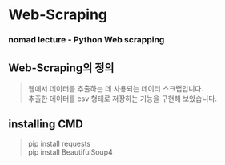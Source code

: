 # Web-Scraping
### nomad lecture - Python Web scrapping

## Web-Scraping의 정의
> 웹에서 데이터를 추출하는 데 사용되는 데이터 스크랩입니다.    
> 추출한 데이터를 csv 형태로 저장하는 기능을 구현해 보았습니다.    

## installing CMD
> pip install requests    
> pip install BeautifulSoup4 
